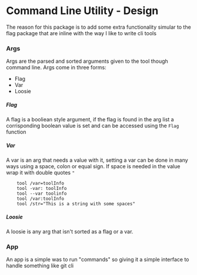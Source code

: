 # Command Line Utility - Design
The reason for this package is to add some extra functionality simular to the flag package that are inline with the way I like to write cli tools

### Args
Args are the parsed and sorted arguments given to the tool though command line. Args come in three forms:
- Flag
- Var
- Loosie

##### Flag
A flag is a booliean style argument, if the flag is found in the arg list a corrisponding boolean value is set and can be accessed using the `Flag` function

##### Var
A var is an arg that needs a value with it, setting a var can be done in many ways using a space, colon or equal sign. If space is needed in the value wrap it with double quotes `"`
```
    tool /var=toolInfo
    tool -var: toolInfo
    tool --var toolinfo
    tool /var:toolInfo
    tool /str="This is a string with some spaces"
```
##### Loosie
A loosie is any arg that isn't sorted as a flag or a var.


### App
An app is a simple was to run "commands" so giving it a simple interface to handle something like git cli


